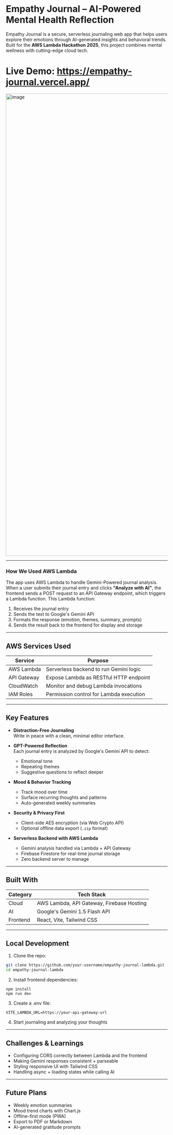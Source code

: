 # Empathy Journal – AI-Powered Mental Health Reflection

Empathy Journal is a secure, serverless journaling web app that helps users explore their emotions through AI-generated insights and behavioral trends. Built for the **AWS Lambda Hackathon 2025**, this project combines mental wellness with cutting-edge cloud tech.

# Live Demo: https://empathy-journal.vercel.app/
<img width="1440" alt="image" src="https://github.com/user-attachments/assets/755a055a-8f59-4da3-ad60-b7253fb27d32" />

---

### How We Used AWS Lambda

The app uses AWS Lambda to handle Gemini-Powered journal analysis. When a user submits their journal entry and clicks **"Analyze with AI"**, the frontend sends a POST request to an API Gateway endpoint, which triggers a Lambda function. This Lambda function:

1. Receives the journal entry
2. Sends the text to Google's Gemini API
3. Formats the response (emotion, themes, summary, prompts)
4. Sends the result back to the frontend for display and storage

---

## AWS Services Used

| Service        | Purpose |
|----------------|---------|
| AWS Lambda     | Serverless backend to run Gemini logic |
| API Gateway    | Expose Lambda as RESTful HTTP endpoint |
| CloudWatch     | Monitor and debug Lambda invocations |
| IAM Roles      | Permission control for Lambda execution |

---

## Key Features

- **Distraction-Free Journaling**  
  Write in peace with a clean, minimal editor interface.

- **GPT-Powered Reflection**  
  Each journal entry is analyzed by Google's Gemini API to detect:

  - Emotional tone
  - Repeating themes
  - Suggestive questions to reflect deeper

- **Mood & Behavior Tracking**

  - Track mood over time
  - Surface recurring thoughts and patterns
  - Auto-generated weekly summaries

- **Security & Privacy First**

  - Client-side AES encryption (via Web Crypto API)
  - Optional offline data export (`.zip` format)

- **Serverless Backend with AWS Lambda**
  - Gemini analysis handled via Lambda + API Gateway
  - Firebase Firestore for real-time journal storage
  - Zero backend server to manage

---

## Built With

| Category | Tech Stack                                      |
| -------- | ----------------------------------------------- |
| Cloud    | AWS Lambda, API Gateway, Firebase Hosting       |
| AI       | Google's Gemini 1.5 Flash API                   |
| Frontend | React, Vite, Tailwind CSS                       |

---

## Local Development

1. Clone the repo:

```bash
git clone https://github.com/your-username/empathy-journal-lambda.git
cd empathy-journal-lambda
```

2. Install frontend dependencies:

```
npm install
npm run dev
```

3. Create a .env file:

```
VITE_LAMBDA_URL=https://your-api-gateway-url
```

4. Start journaling and analyzing your thoughts

---

## Challenges & Learnings

- Configuring CORS correctly between Lambda and the frontend
- Making Gemini responses consistent + parseable
- Styling responsive UI with Tailwind CSS
- Handling async + loading states while calling AI


---

## Future Plans

- Weekly emotion summaries
- Mood trend charts with Chart.js
- Offline-first mode (PWA)
- Export to PDF or Markdown
- AI-generated gratitude prompts
